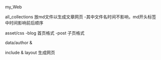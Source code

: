 my_Web



all_collections 放md文件以生成文章网页
   -其中文件名时间不影响，md开头标签中时间影响前后顺序

asset/css
   -blog 首页格式
   -post 子页格式

data/author  &  

include & layout   生成网页